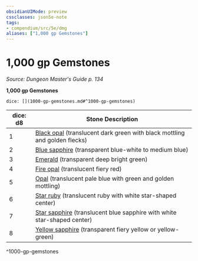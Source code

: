 ```yaml
---
obsidianUIMode: preview
cssclasses: json5e-note
tags:
- compendium/src/5e/dmg
aliases: ["1,000 gp Gemstones"]
---
```

# 1,000 gp Gemstones
*Source: Dungeon Master's Guide p. 134* 

**1,000 gp Gemstones**

`dice: [](1000-gp-gemstones.md#^1000-gp-gemstones)`

| dice: d8 | Stone Description |
|----------|-------------------|
| 1 | [Black opal](/3-Mechanics/CLI/items/black-opal.md) (translucent dark green with black mottling and golden flecks) |
| 2 | [Blue sapphire](/3-Mechanics/CLI/items/blue-sapphire.md) (transparent blue-white to medium blue) |
| 3 | [Emerald](/3-Mechanics/CLI/items/emerald.md) (transparent deep bright green) |
| 4 | [Fire opal](/3-Mechanics/CLI/items/fire-opal.md) (translucent fiery red) |
| 5 | [Opal](/3-Mechanics/CLI/items/opal.md) (translucent pale blue with green and golden mottling) |
| 6 | [Star ruby](/3-Mechanics/CLI/items/star-ruby.md) (translucent ruby with white star-shaped center) |
| 7 | [Star sapphire](/3-Mechanics/CLI/items/star-sapphire.md) (translucent blue sapphire with white star-shaped center) |
| 8 | [Yellow sapphire](/3-Mechanics/CLI/items/yellow-sapphire.md) (transparent fiery yellow or yellow-green) |
^1000-gp-gemstones